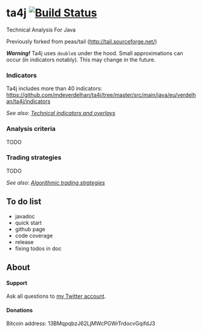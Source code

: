 # ta4j [![Build Status](https://travis-ci.org/mdeverdelhan/ta4j.png?branch=master)](https://travis-ci.org/mdeverdelhan/ta4j)

Technical Analysis For Java

Previously forked from peas/tail (http://tail.sourceforge.net/)

***Warning!***
Ta4j uses `double`s under the hood. Small approximations can occur (in indicators notably). This may change in the future.



### Indicators

Ta4j includes more than 40 indicators: https://github.com/mdeverdelhan/ta4j/tree/master/src/main/java/eu/verdelhan/ta4j/indicators

*See also: [Technical indicators and overlays](http://stockcharts.com/school/doku.php?id=chart_school:technical_indicators)*

### Analysis criteria

TODO

### Trading strategies

TODO

*See also:  [Algorithmic trading strategies](http://en.wikipedia.org/wiki/Algorithmic_trading#Strategies)*

## To do list

 * javadoc
 * quick start
 * github page
 * code coverage
 * release
 * fixing todos in doc

## About

#### Support

Ask all questions to [my Twitter account](http://www.twitter.com/marcdeverdelhan).

#### Donations

Bitcoin address: 13BMqpqbzJ62LjMWcPGWrTrdocvGqifdJ3 
